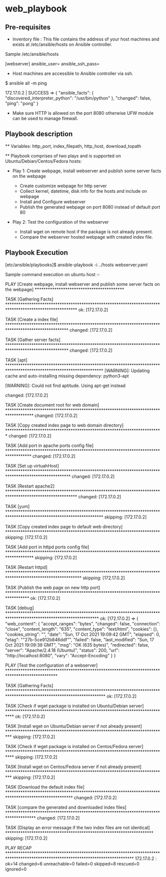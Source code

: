 # web_playbook


Pre-requisites
--------------
- Inventory file : This file contains the address of your host machines and exists at /etc/ansible/hosts on Ansible controller.

Sample /etc/ansible/hosts

[webserver]
<Host IP> ansible_user=<user> ansible_ssh_pass=<pwd>

- Host machines are accessible to Ansible controller via ssh.

$ ansible all -m ping

172.17.0.2 | SUCCESS => {
    "ansible_facts": {
        "discovered_interpreter_python": "/usr/bin/python"
    }, 
    "changed": false, 
    "ping": "pong"
}
- Make sure HTTP is allowed on the port 8080 otherwise UFW module can be used to manage firewall.

Playbook description
---------------------

** Variables: http_port, index_filepath, http_host, download_topath

** Playbook comprises of two plays and is supported on Ubuntu/Debian/Centos/Fedora hosts:
- Play 1: Create webpage, install webserver and publish some server facts on the webpage
 
  + Create customize webpage for http server
  + Collect kernel, datetime, disk info for the hosts and include on webpage
  + Install and Configure webserver
  + Publish the generated webpage on port 8080 instead of default port 80

- Play 2: Test the configuration of the webserver

  + Install wget on remote host if the package is not already present.
  + Compare the webserver hosted webpage with created index file. 

Playbook Execution
------------------

[etc/ansible/playbooks]$ ansible-playbook -i ../hosts webserver.yaml 

Sample command execution on ubuntu host :-

PLAY [Create webpage, install webserver and publish some server facts on the webpage] *****************************************

TASK [Gathering Facts] ********************************************************************************************************
ok: [172.17.0.2]

TASK [Create a index file] ****************************************************************************************************
changed: [172.17.0.2]

TASK [Gather server facts] ****************************************************************************************************
changed: [172.17.0.2]

TASK [apt] ********************************************************************************************************************
[WARNING]: Updating cache and auto-installing missing dependency: python3-apt

[WARNING]: Could not find aptitude. Using apt-get instead

changed: [172.17.0.2]

TASK [Create document root for web domain] ************************************************************************************
changed: [172.17.0.2]

TASK [Copy created index page to web domain directory] ************************************************************************
changed: [172.17.0.2]

TASK [Add port in apache ports config file] ***********************************************************************************
changed: [172.17.0.2]

TASK [Set up virtuahHost] *****************************************************************************************************
changed: [172.17.0.2]

TASK [Restart apache2] ********************************************************************************************************
changed: [172.17.0.2]

TASK [yum] ********************************************************************************************************************
skipping: [172.17.0.2]

TASK [Copy created index page to default web directory] ***********************************************************************
skipping: [172.17.0.2]

TASK [Add port in httpd ports config file] ************************************************************************************
skipping: [172.17.0.2]

TASK [Restart httpd] **********************************************************************************************************
skipping: [172.17.0.2]

TASK [Publish the web page on new http port] **********************************************************************************
ok: [172.17.0.2]

TASK [debug] ******************************************************************************************************************
ok: [172.17.0.2] => {
    "web_content": {
        "accept_ranges": "bytes", 
        "changed": false, 
        "connection": "close", 
        "content_length": "635", 
        "content_type": "text/html", 
        "cookies": {}, 
        "cookies_string": "", 
        "date": "Sun, 17 Oct 2021 19:09:42 GMT", 
        "elapsed": 0, 
        "etag": "\"27b-5ce912b846ddf\"", 
        "failed": false, 
        "last_modified": "Sun, 17 Oct 2021 19:09:39 GMT", 
        "msg": "OK (635 bytes)", 
        "redirected": false, 
        "server": "Apache/2.4.18 (Ubuntu)", 
        "status": 200, 
        "url": "http://localhost:8080", 
        "vary": "Accept-Encoding"
    }
}

PLAY [Test the configuration of a webserver] ***********************************************************************************************

TASK [Gathering Facts] *********************************************************************************************************************
ok: [172.17.0.2]

TASK [Check if wget package is installed on Ubuntu/Debian server] ***************************************************************************
ok: [172.17.0.2]

TASK [Install wget on Ubuntu/Debian server if not already present] **************************************************************************
skipping: [172.17.0.2]

TASK [Check if wget package is installed on Centos/Fedora server] ***************************************************************************
skipping: [172.17.0.2]

TASK [Install wget on Centos/Fedora server if not already present] **************************************************************************
skipping: [172.17.0.2]

TASK [Download the default index file] ******************************************************************************************************
changed: [172.17.0.2]

TASK [compare the generated and downloaded index files] *************************************************************************************
changed: [172.17.0.2]

TASK [Display an error message if the two index files are not identical] ********************************************************************
skipping: [172.17.0.2]

PLAY RECAP **********************************************************************************************************************************
172.17.0.2                 : ok=14   changed=6    unreachable=0    failed=0    skipped=8    rescued=0    ignored=0
